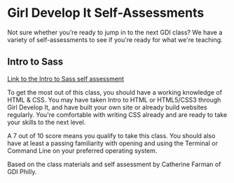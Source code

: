 # Girl Develop It Self-Assessments

Not sure whether you're ready to jump in to the next GDI class? We have a variety of self-assessments to see if you're ready for what we're teaching.

## Intro to Sass
[Link to the Intro to Sass self assessment](http://gdibtv.github.io/gdibtv-self-assessments/intro-to-sass/)

To get the most out of this class, you should have a working knowledge of HTML & CSS. You may have taken Intro to HTML or HTML5/CSS3 through Girl Develop It, and have built your own site or already build websites regularly. You're comfortable with writing CSS already and are ready to take your skills to the next level. 

A 7 out of 10 score means you qualify to take this class. You should also have at least a passing familiarity with opening and using the Terminal or Command Line on your preferred operating system.

Based on the class materials and self assessment by Catherine Farman of GDI Philly.